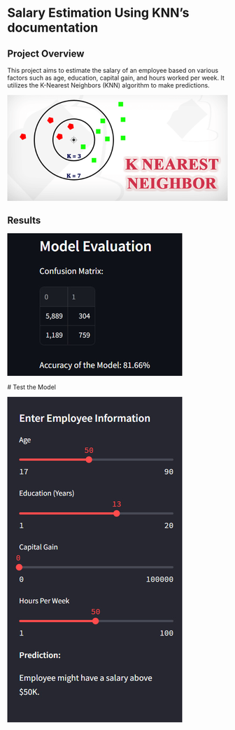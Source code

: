 
Salary Estimation Using KNN’s documentation
====================================================================================================================

Project Overview
-------------------------------------------------------------

This project aims to estimate the salary of an employee based on various factors such as age, education, capital gain, and hours worked per week. It utilizes the K-Nearest Neighbors (KNN) algorithm to make predictions.

![K-Nearest Neighbors](build/html/_images/knn.png)



Results
-------------------------------------------

![Evaluation Metrics](build/html/_images/2.1.jpg)

\# Test the Model

![Test the Model](build/html/_images/2.2.jpg)
